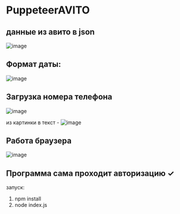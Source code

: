 # PuppeteerAVITO

## данные из авито в json
![image](https://user-images.githubusercontent.com/56951952/113340862-17655a00-9335-11eb-9f4b-b76f93629942.png)

## Формат даты:
![image](https://user-images.githubusercontent.com/56951952/112993540-fdc7e500-9171-11eb-874a-66aff85e48c3.png)

## Загрузка номера телефона
![image](https://user-images.githubusercontent.com/56951952/112993826-4aabbb80-9172-11eb-8116-3132ba3799a5.png)

из картинки в текст -
![image](https://user-images.githubusercontent.com/56951952/112993748-349dfb00-9172-11eb-9736-4986a9a23f2b.png)

## Работа браузера
![image](https://user-images.githubusercontent.com/56951952/112996053-8182d100-9174-11eb-903c-9e66d7767e0e.png)

## Программа сама проходит авторизацию ✓

запуск:
1. npm install
2. node index.js

